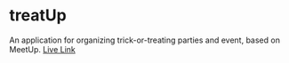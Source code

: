 # treatUp
An application for organizing trick-or-treating parties and event, based on MeetUp. [Live Link](https://treatup.onrender.com)